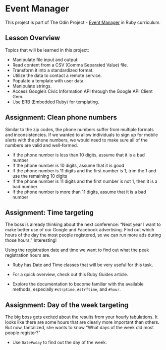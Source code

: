 # Event Manager

This project is part of The Odin Project - [Event Manager](https://www.theodinproject.com/lessons/ruby-event-manager) in Ruby curriculum.

## Lesson Overview

Topics that will be learned in this project:

* Manipulate file input and output.
* Read content from a CSV (Comma Separated Value) file.
* Transform it into a standardized format.
* Utilize the data to contact a remote service.
* Populate a template with user data.
* Manipulate strings.
* Access Google’s Civic Information API through the Google API Client Gem.
* Use ERB (Embedded Ruby) for templating.

## Assignment: Clean phone numbers

Similar to the zip codes, the phone numbers suffer from multiple formats and inconsistencies. If we wanted to allow individuals to sign up for mobile alerts with the phone numbers, we would need to make sure all of the numbers are valid and well-formed.

* If the phone number is less than 10 digits, assume that it is a bad number
* If the phone number is 10 digits, assume that it is good
* If the phone number is 11 digits and the first number is 1, trim the 1 and use the remaining 10 digits
* If the phone number is 11 digits and the first number is not 1, then it is a bad number
* If the phone number is more than 11 digits, assume that it is a bad number

## Assignment: Time targeting

The boss is already thinking about the next conference: “Next year I want to make better use of our Google and Facebook advertising. Find out which hours of the day the most people registered, so we can run more ads during those hours.” Interesting!

Using the registration date and time we want to find out what the peak registration hours are.

* Ruby has Date and Time classes that will be very useful for this task.

* For a quick overview, check out this Ruby Guides article.

* Explore the documentation to become familiar with the available methods, especially `#strptime`, `#strftime`, and `#hour`.

## Assignment: Day of the week targeting

The big boss gets excited about the results from your hourly tabulations. It looks like there are some hours that are clearly more important than others. But now, tantalized, she wants to know “What days of the week did most people register?”

* Use `Date#wday` to find out the day of the week.
